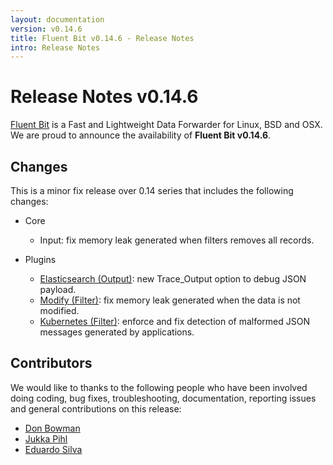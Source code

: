 ```yaml
---
layout: documentation
version: v0.14.6
title: Fluent Bit v0.14.6 - Release Notes
intro: Release Notes
---
```


# Release Notes v0.14.6

[Fluent Bit](http://fluentbit.io) is a Fast and Lightweight Data Forwarder for Linux, BSD and OSX. We are proud to announce the availability of __Fluent Bit v0.14.6__.

## Changes

This is a minor fix release over 0.14 series that includes the following changes:

 - Core
     - Input: fix memory leak generated when filters removes all records.

 - Plugins
     - [Elasticsearch (Output)](https://docs.fluentbit.io/manual/output/elasticsearch): new Trace_Output option to debug JSON payload.
     - [Modify (Filter)](https://docs.fluentbit.io/manual/filter/modify): fix memory leak generated when the data is not modified.
     - [Kubernetes (Filter)](https://docs.fluentbit.io/manual/filter/kubernetes): enforce and fix detection of malformed JSON messages generated by applications.

## Contributors

We would like to thanks to the following people who have been involved doing coding, bug fixes, troubleshooting, documentation, reporting issues and general contributions on this release:

- [Don Bowman](https://github.com/donbowman)
- [Jukka Pihl](https://github.com/bluebike)
- [Eduardo Silva](https://github.com/edsiper)
